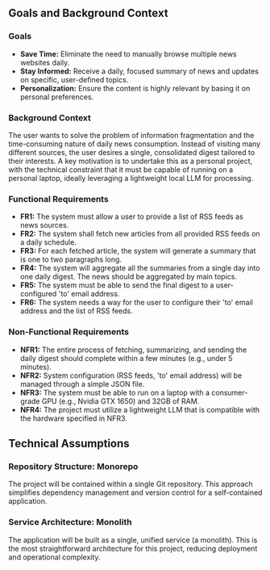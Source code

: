## Goals and Background Context

### Goals

- **Save Time:** Eliminate the need to manually browse multiple news websites daily.
- **Stay Informed:** Receive a daily, focused summary of news and updates on specific, user-defined topics.
- **Personalization:** Ensure the content is highly relevant by basing it on personal preferences.

### Background Context

The user wants to solve the problem of information fragmentation and the time-consuming nature of daily news consumption. Instead of visiting many different sources, the user desires a single, consolidated digest tailored to their interests. A key motivation is to undertake this as a personal project, with the technical constraint that it must be capable of running on a personal laptop, ideally leveraging a lightweight local LLM for processing.

### Functional Requirements

- **FR1:** The system must allow a user to provide a list of RSS feeds as news sources.
- **FR2:** The system shall fetch new articles from all provided RSS feeds on a daily schedule.
- **FR3:** For each fetched article, the system will generate a summary that is one to two paragraphs long.
- **FR4:** The system will aggregate all the summaries from a single day into one daily digest. The news should be aggregated by main topics.
- **FR5:** The system must be able to send the final digest to a user-configured 'to' email address.
- **FR6:** The system needs a way for the user to configure their 'to' email address and the list of RSS feeds.

### Non-Functional Requirements

- **NFR1:** The entire process of fetching, summarizing, and sending the daily digest should complete within a few minutes (e.g., under 5 minutes).
- **NFR2:** System configuration (RSS feeds, 'to' email address) will be managed through a simple JSON file.
- **NFR3:** The system must be able to run on a laptop with a consumer-grade GPU (e.g., Nvidia GTX 1650) and 32GB of RAM.
- **NFR4:** The project must utilize a lightweight LLM that is compatible with the hardware specified in NFR3.

## Technical Assumptions

### Repository Structure: Monorepo

The project will be contained within a single Git repository. This approach simplifies dependency management and version control for a self-contained application.

### Service Architecture: Monolith

The application will be built as a single, unified service (a monolith). This is the most straightforward architecture for this project, reducing deployment and operational complexity.